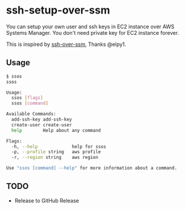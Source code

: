 
# ssh-setup-over-ssm

You can setup your own user and ssh keys in EC2 instance over AWS Systems Manager.
You don't need private key for EC2 instance forever.

This is inspired by [ssh-over-ssm](https://github.com/elpy1/ssh-over-ssm), Thanks @elpy1.

## Usage

```bash
$ ssos
ssos

Usage:
  ssos [flags]
  ssos [command]

Available Commands:
  add-ssh-key add-ssh-key
  create-user create-user
  help        Help about any command

Flags:
  -h, --help             help for ssos
  -p, --profile string   aws profile
  -r, --region string    aws region

Use "ssos [command] --help" for more information about a command.
```

## TODO

* Release to GitHub Release